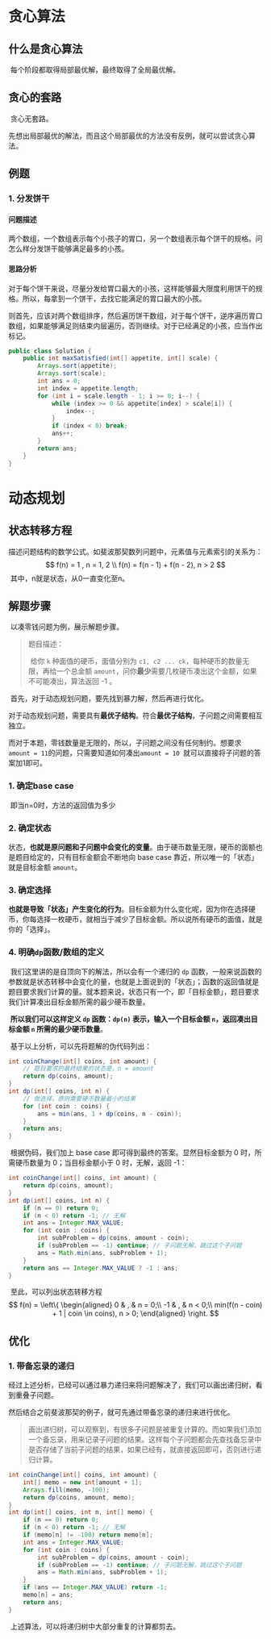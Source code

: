 # 贪心算法

## 什么是贪心算法

​		每个阶段都取得局部最优解，最终取得了全局最优解。

## 贪心的套路

​		贪心无套路。

​		先想出局部最优的解法，而且这个局部最优的方法没有反例，就可以尝试贪心算法。

## 例题

### 1. 分发饼干

#### 问题描述

​		两个数组，一个数组表示每个小孩子的胃口，另一个数组表示每个饼干的规格。问怎么样分发饼干能够满足最多的小孩。

#### 思路分析

​		对于每个饼干来说，尽量分发给胃口最大的小孩，这样能够最大限度利用饼干的规格。所以，每拿到一个饼干，去找它能满足的胃口最大的小孩。

​		则首先，应该对两个数组排序，然后遍历饼干数组，对于每个饼干，逆序遍历胃口数组，如果能够满足则结束内层遍历，否则继续。对于已经满足的小孩，应当作出标记。

```java
public class Solution {
    public int maxSatisfied(int[] appetite, int[] scale) {
        Arrays.sort(appetite);
        Arrays.sort(scale);
        int ans = 0;
        int index = appetite.length;
        for (int i = scale.length - 1; i >= 0; i--) {
            while (index >= 0 && appetite[index] > scale[i]) {
                index--;
            }
            if (index < 0) break;
            ans++;
        }
        return ans;
    }
}
```



# 动态规划

## 状态转移方程

​		描述问题结构的数学公式。如斐波那契数列问题中，元素值与元素索引的关系为：
$$
f(n) =  1 , n = 1, 2 \\
f(n) = f(n - 1) + f(n - 2), n > 2
$$
​		其中，n就是状态，从0一直变化至n。

## 解题步骤

​		以凑零钱问题为例，展示解题步骤。

> 题目描述：
>
> ​		给你 `k` 种面值的硬币，面值分别为 `c1, c2 ... ck`，每种硬币的数量无限，再给一个总金额 `amount`，问你**最少**需要几枚硬币凑出这个金额，如果不可能凑出，算法返回 -1 。

​		首先，对于动态规划问题，要先找到暴力解，然后再进行优化。

​		对于动态规划问题，需要具有**最优子结构**。符合**最优子结构**，子问题之间需要相互独立。

​		而对于本题，零钱数量是无限的，所以，子问题之间没有任何制约。想要求`amount = 11`的问题，只需要知道如何凑出`amount = 10 `就可以直接将子问题的答案加1即可。



### 1. 确定base case

​		即当n=0时，方法的返回值为多少

### 2. 确定状态

​		状态，**也就是原问题和子问题中会变化的变量**。由于硬币数量无限，硬币的面额也是题目给定的，只有目标金额会不断地向 base case 靠近，所以唯一的「状态」就是目标金额 `amount`。

### 3. 确定选择

​		**也就是导致「状态」产生变化的行为**。目标金额为什么变化呢，因为你在选择硬币，你每选择一枚硬币，就相当于减少了目标金额。所以说所有硬币的面值，就是你的「选择」。

### 4. 明确`dp`函数/数组的定义

​		我们这里讲的是自顶向下的解法，所以会有一个递归的 `dp` 函数，一般来说函数的参数就是状态转移中会变化的量，也就是上面说到的「状态」；函数的返回值就是题目要求我们计算的量。就本题来说，状态只有一个，即「目标金额」，题目要求我们计算凑出目标金额所需的最少硬币数量。

​		**所以我们可以这样定义 `dp` 函数：`dp(n)` 表示，输入一个目标金额 `n`，返回凑出目标金额 `n` 所需的最少硬币数量**。



​		基于以上分析，可以先将题解的伪代码列出：

```java
int coinChange(int[] coins, int amount) {
	// 题目要求的最终结果的状态是，n = amount
    return dp(coins, amount);
}
int dp(int[] coins, int n) {
    // 做选择，原则需要硬币数量最小的结果
    for (int coin : coins) {
        ans = min(ans, 1 + dp(coins, n - coin));
    }
    return ans;
}
```

​		根据伪码，我们加上 base case 即可得到最终的答案。显然目标金额为 0 时，所需硬币数量为 0；当目标金额小于 0 时，无解，返回 -1：

```java
int coinChange(int[] coins, int amount) {
    return dp(coins, amount);
}
int dp(int[] coins, int n) {
    if (n == 0) return 0;
    if (n < 0) return -1; // 无解
    int ans = Integer.MAX_VALUE;
    for (int coin : coins) {
        int subProblem = dp(coins, amount - coin);
        if (subProblem == -1) continue; // 子问题无解，跳过这个子问题
        ans = Math.min(ans, subProblem + 1);
    }
    return ans == Integer.MAX_VALUE ? -1 : ans;
}
```

​		至此，可以列出状态转移方程
$$
f(n) = \left\{
\begin{aligned}
0 & , & n = 0;\\
-1 & , & n < 0;\\
min(f(n - coin) + 1 | coin \in coins), n > 0;
\end{aligned}
\right.
$$

## 优化

### 1. 带备忘录的递归

​		经过上述分析，已经可以通过暴力递归来将问题解决了，我们可以画出递归树，看到重叠子问题。

然后结合之前斐波那契的例子，就可先通过带备忘录的递归来进行优化。

> 画出递归树，可以观察到，有很多子问题是被重复计算的。而如果我们添加一个备忘录，用来记录子问题的结果。这样每个子问题都会先查找备忘录中是否存储了当前子问题的结果，如果已经有，就直接返回即可，否则进行递归计算。

```java
int coinChange(int[] coins, int amount) {
    int[] memo = new int[amount + 1];
    Arrays.fill(memo, -100);
    return dp(coins, amount, memo);
}
int dp(int[] coins, int n, int[] memo) {
    if (n == 0) return 0;
    if (n < 0) return -1; // 无解
    if (memo[n] != -100) return memo[n];
    int ans = Integer.MAX_VALUE;
    for (int coin : coins) {
        int subProblem = dp(coins, amount - coin);
        if (subProblem == -1) continue; // 子问题无解，跳过这个子问题
        ans = Math.min(ans, subProblem + 1);
    }
    if (ans == Integer.MAX_VALUE) return -1;
    memo[n] = ans;
    return ans;
}
```

​		上述算法，可以将递归树中大部分重复的计算都剪去。